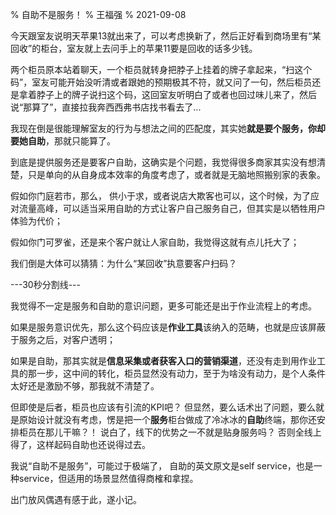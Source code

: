 % 自助不是服务！
% 王福强
% 2021-09-08

今天跟室友说明天苹果13就出来了，可以考虑换新了，然后正好看到商场里有“某回收”的柜台，室友就上去问手上的苹果11要是回收的话多少钱。

两个柜员原本站着聊天，一个柜员就转身把脖子上挂着的牌子拿起来，“扫这个码”，室友可能开始没听清或者跟她的预期极其不符，就又问了一句，然后柜员还是拿着脖子上的牌子说扫这个码，这回室友听明白了或者也回过味儿来了，然后说“那算了”，直接拉我奔西西弗书店找书看去了...

我现在倒是很能理解室友的行为与想法之间的匹配度，其实她**就是要个服务，你却要她自助**，那就只能算了。

到底是提供服务还是要客户自助，这确实是个问题，我觉得很多商家其实没有想清楚，只是单向的从自身成本效率的角度考虑了，或者就是无脑地照搬别家的表象。

假如你门庭若市，那么， 供小于求，或者说店大欺客也可以，这个时候，为了应对流量高峰，可以适当采用自助的方式让客户自己服务自己，但其实是以牺牲用户体验为代价；

假如你门可罗雀，还是来个客户就让人家自助，我觉得这就有点儿托大了；

我们倒是大体可以猜猜：为什么“某回收”执意要客户扫码？

---30秒分割线---

我觉得不一定是服务和自助的意识问题，更多可能还是出于作业流程上的考虑。

如果是服务意识优先，那么这个码应该是**作业工具**该纳入的范畴，也就是应该屏蔽于服务之后，对客户透明；

如果是自助，那其实就是**信息采集或者获客入口的营销渠道**，还没有走到用作业工具的那一步，这中间的转化，柜员显然没有动力，至于为啥没有动力，是个人条件太好还是激励不够，那我就不清楚了。

但即使是后者，柜员也应该有引流的KPI吧？ 但显然，要么话术出了问题，要么就是原始设计就没有考虑，愣是把一个**服务**柜台做成了冷冰冰的**自助**终端，那你还安排柜员在那儿干嘛？！ 说白了，线下的优势之一不就是贴身服务吗？ 否则全线上得了，这样起码自助也还说得过去。

我说“自助不是服务”，可能过于极端了， 自助的英文原文是self service，也是一种service，但适用的场景显然值得商榷和拿捏。

出门放风偶遇有感于此，遂小记。
